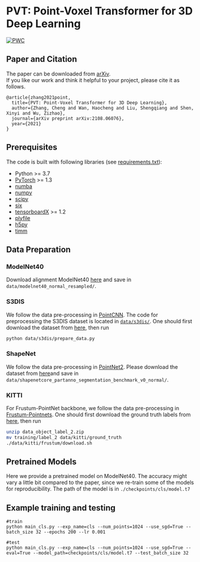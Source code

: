 # PVT: Point-Voxel Transformer for 3D Deep Learning
[![PWC](https://img.shields.io/endpoint.svg?url=https://paperswithcode.com/badge/point-voxel-transformer-an-efficient-approach/3d-point-cloud-classification-on-modelnet40)](https://paperswithcode.com/sota/3d-point-cloud-classification-on-modelnet40?p=point-voxel-transformer-an-efficient-approach) 
## Paper and Citation
The paper can be downloaded from [arXiv](https://arxiv.org/abs/2108.06076).<BR/>
If you like our work and think it helpful to your project, please cite it as follows.

```citation
@article{zhang2021point,
  title={PVT: Point-Voxel Transformer for 3D Deep Learning},
  author={Zhang, Cheng and Wan, Haocheng and Liu, Shengqiang and Shen, Xinyi and Wu, Zizhao},
  journal={arXiv preprint arXiv:2108.06076},
  year={2021}
}
```

## Prerequisites

The code is built with following libraries (see [requirements.txt](requirements.txt)):
- Python >= 3.7
- [PyTorch](https://github.com/pytorch/pytorch) >= 1.3
- [numba](https://github.com/numba/numba)
- [numpy](https://github.com/numpy/numpy)
- [scipy](https://github.com/scipy/scipy)
- [six](https://github.com/benjaminp/six)
- [tensorboardX](https://github.com/lanpa/tensorboardX) >= 1.2
- [plyfile](https://github.com/dranjan/python-plyfile)
- [h5py](https://github.com/h5py/h5py)
- [timm](https://github.com/rwightman/pytorch-image-models/tree/master/timm)

## Data Preparation

### ModelNet40

Download alignment ModelNet40 [here](https://shapenet.cs.stanford.edu/media/modelnet40_ply_hdf5_2048.zip) and save in `data/modelnet40_normal_resampled/`. 

### S3DIS

We follow the data pre-processing in [PointCNN](https://github.com/yangyanli/PointCNN).
The code for preprocessing the S3DIS dataset is located in [`data/s3dis/`](data/s3dis/prepare_data.py).
One should first download the dataset from [here](http://buildingparser.stanford.edu/dataset.html), then run 

```bash
python data/s3dis/prepare_data.py
```

### ShapeNet

We follow the data pre-processing in [PointNet2](https://github.com/charlesq34/pointnet2). Please download the dataset from [here](https://shapenet.cs.stanford.edu/media/shapenetcore_partanno_segmentation_benchmark_v0_normal.zip)and save in `data/shapenetcore_partanno_segmentation_benchmark_v0_normal/`. 

### KITTI

For Frustum-PointNet backbone, we follow the data pre-processing in [Frustum-Pointnets](https://github.com/charlesq34/frustum-pointnets).
One should first download the ground truth labels from [here](http://www.cvlibs.net/download.php?file=data_object_label_2.zip), then run
```bash
unzip data_object_label_2.zip
mv training/label_2 data/kitti/ground_truth
./data/kitti/frustum/download.sh
```

## Pretrained Models

Here we provide a pretrained model on ModelNet40. The accuracy might vary a little bit compared to the paper, since we re-train some of the models for reproducibility.
The path of the model is in `./checkpoints/cls/model.t7`

## Example training and testing


```
#train
python main_cls.py --exp_name=cls --num_points=1024 --use_sgd=True --batch_size 32 --epochs 200 --lr 0.001

#test
python main_cls.py --exp_name=cls --num_points=1024 --use_sgd=True --eval=True --model_path=checkpoints/cls/model.t7 --test_batch_size 32

```
